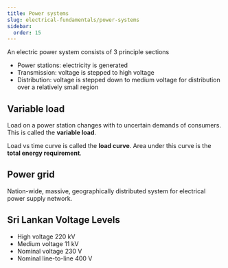 ```yaml
---
title: Power systems
slug: electrical-fundamentals/power-systems
sidebar:
  order: 15
---
```


An electric power system consists of 3 principle sections

- Power stations: electricity is generated
- Transmission: voltage is stepped to high voltage
- Distribution: voltage is stepped down to medium voltage for distribution over
  a relatively small region

## Variable load

Load on a power station changes with to uncertain demands of consumers. This is
called the **variable load**.

Load vs time curve is called the **load curve**. Area under this curve is the
**total energy requirement**.

## Power grid

Nation-wide, massive, geographically distributed system for electrical power
supply network.

## Sri Lankan Voltage Levels

- High voltage $220\text{ kV}$
- Medium voltage $11\text{ kV}$
- Nominal voltage $230\text{ V}$
- Nominal line-to-line $400\text{ V}$
